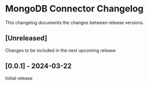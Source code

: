 # MongoDB Connector Changelog
This changelog documents the changes between release versions.

## [Unreleased]
Changes to be included in the next upcoming release

## [0.0.1] - 2024-03-22
Initial release